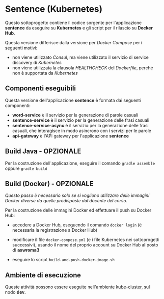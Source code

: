 # Sentence (Kubernetes)

Questo sottoprogetto contiene il codice sorgente per l'applicazione **sentence** da eseguire su **Kubernetes** e gli script per il rilascio su **Docker Hub**. 

Questa versione differisce dalla versione per *Docker Compose* per i seguenti motivi: 

* non viene utilizzato *Consul*, ma viene utilizzato il servizio di service discovery di *Kubernetes*
* non viene utilizzata la clausola *HEALTHCHECK* del *Dockerfile*, perché non è supportata da *Kubernetes* 


## Componenti eseguibili

Questa versione dell'applicazione **sentence** è formata dai seguenti componenti: 

* **word-service** è il servizio per la generazione di parole casuali
* **sentence-service** è il servizio per la generazione delle frasi casuali
* **sentence-service-async** è il servizio per la generazione delle frasi casuali, che interagisce in modo asincrono con i servizi per le parole 
* **api-gateway** è l'API gateway per l'applicazione **sentence** 


## Build Java - OPZIONALE 

Per la costruzione dell'applicazione, eseguire il comando `gradle assemble` oppure `gradle build`


## Build (Docker) - OPZIONALE 

*Questo passo è necessario solo se si vogliono utilizzare delle immagini Docker diverse da quelle predisposte dal docente del corso.*

Per la costruzione delle immagini Docker ed effettuare il push su Docker Hub: 

* accedere a Docker Hub, eseguendo il comando `docker login` (è necessaria la registrazione a Docker Hub)

* modificare il file `docker-compose.yml` (e i file Kubernetes nei sottoprogetti successivi), usando il nome del proprio account su Docker Hub al posto di **aswroma3** 

* eseguire lo script `build-and-push-docker-image.sh` 


## Ambiente di esecuzione 

Queste attività possono essere eseguite nell'ambiente [kube-cluster](../../environments/kube-cluster/), sul nodo **dev**. 
